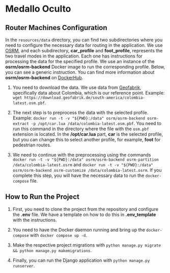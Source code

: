 # **Medallo Oculto**

## Router Machines Configuration

In the `resources/data` directory, you can find two subdirectories where you need to configure the necessary data for routing in the application. We use [OSRM](https://project-osrm.org/), and each subdirectory, **car_profile** and **foot_profile**, represents the two travel modes in the application. Each one has instructions for processing the data for the specified profile. We use an instance of the **osrm/osrm-backend** Docker image to run the corresponding profile. Below, you can see a generic instruction. You can find more information about **osrm/osrm-backend** on [DockerHub](https://hub.docker.com/r/osrm/osrm-backend).

1. You need to download the data. We use data from [Geofabrik](https://download.geofabrik.de/), specifically data about Colombia, which is our reference point. Example: `wget https://download.geofabrik.de/south-america/colombia-latest.osm.pbf`.

2. The next step is to preprocess the data with the selected profile. Example: `docker run -t -v "${PWD}:/data" osrm/osrm-backend osrm-extract -p /opt/car.lua /data/colombia-latest.osm.pbf`. You need to run this command in the directory where the file with the `osm.pbf` extension is located. In the **/opt/car.lua** part, **car** is the selected profile, but you can change this to select another profile, for example, **foot** for pedestrian routes.

3. We need to continue with the preprocessing using the commands `docker run -t -v "${PWD}:/data" osrm/osrm-backend osrm-partition /data/colombia-latest.osrm` and `docker run -t -v "${PWD}:/data" osrm/osrm-backend osrm-customize /data/colombia-latest.osrm`. If you complete this step, you will have the necessary data to run the `docker-compose` file.

## How to Run the Project

1. First, you need to clone the project from the repository and configure the **.env** file. We have a template on how to do this in **.env_template** with the instructions.

2. You need to have the Docker daemon running and bring up the `docker-compose` with `docker compose up -d`.

3. Make the respective project migrations with `python manage.py migrate && python manage.py makemigrations`.

4. Finally, you can run the Django application with `python manage.py runserver`.


